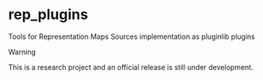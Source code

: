 # rep_plugins
Tools for Representation Maps Sources implementation as pluginlib plugins

> [!WARNING]  
> This is a research project and an official release is still
> under development.